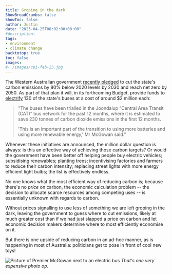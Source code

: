 ```yaml
---
title: Groping in the dark
ShowBreadCrumbs: false
ShowToc: false
author: Justin
date: "2023-04-25T08:02:00+08:00"
#description: 
tags:
- environment
- climate change
backtotop: true
toc: false
images:
#- /images/cpi-feb-23.jpg
---
```


The Western Australian government [recently pledged](https://www.mediastatements.wa.gov.au/Pages/McGowan/2023/01/McGowan-Government-to-introduce-climate-change-legislation.aspx) to cut the state's carbon emissions by 80% below 2020 levels by 2030 and reach net zero by 2050. As part of that plan it will, in its forthcoming Budget, provide funds to [electrify](https://thewest.com.au/politics/state-politics/2023-24-state-budget-new-fleet-of-ev-buses-will-cost-taxpayers-2-million-each-wa-premier-reveals-c-10430772) 130 of the state's buses at a cost of around $2 million each:

> "The buses have been trialled in the Joondalup “Central Area Transit (CAT)” bus network for the past 12 months, where it is estimated to save 230 tonnes of carbon dioxide emissions in the first 12 months.
> 
> 'This is an important part of the transition to using more batteries and using more renewable energy,' Mr McGowan said."

Whenever these initiatives are announced, the million dollar question is always: is this an effective way of achieving those carbon targets? Or would the government have been better off helping people buy electric vehicles; subsidising renewables; planting trees; incentivising factories and farmers to reduce their carbon intensity; replacing street lights with more energy efficient light bulbs; the list is effectively endless.

No one knows what the most efficient way of reducing carbon is; because there's no *price* on carbon, the economic calculation problem -- the decision to allocate scarce resources among competing uses -- is essentially unknown with regards to carbon. 

Without prices signalling to use less of something we are left groping in the dark, leaving the government to guess where to cut emissions, likely at much greater cost than if we had just slapped a price on carbon and let economic decision makers determine where to most efficiently economise on it.

But there is one upside of reducing carbon in an ad-hoc manner, as is happening in most of Australia: politicians get to pose in front of cool new toys!

![Picture of Premier McGowan next to an electric bus](/images/mcgowan-electric-bus-apr-23.jpg) *That's one very expensive photo op.*
